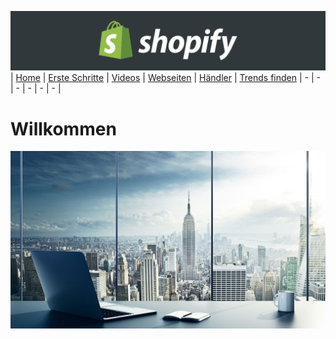 ﻿![Shopify](images/banner.png "Shopify")
| [Home](index.html) | [Erste Schritte](pages/erste_schritte.html) | [Videos](pages/videos.html) | [Webseiten](pages/webseiten.html) |  [Händler](pages/händler.html) | [Trends finden](pages/trends.html)
| - | - | - | - | - | - |

# Willkommen
![Business](images/business.jpg)
